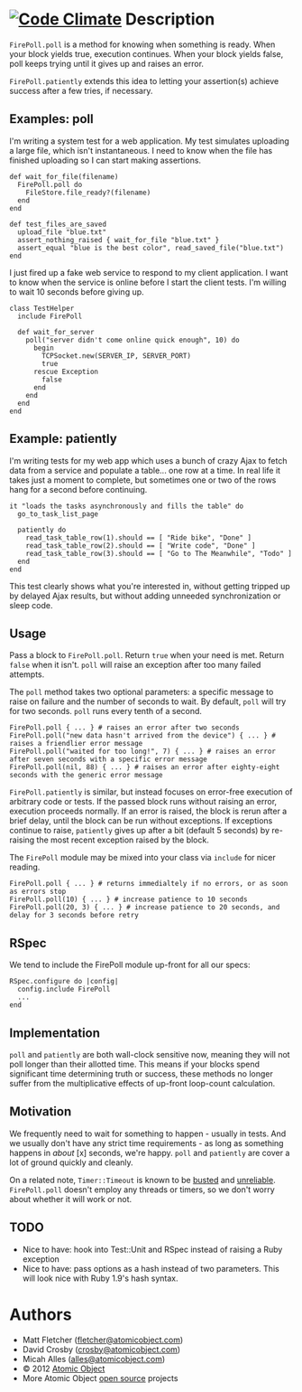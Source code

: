[![Code Climate](https://codeclimate.com/badge.png)](https://codeclimate.com/github/atomicobject/fire_poll)
Description
===========
`FirePoll.poll` is a method for knowing when something is ready. When your block yields true, execution continues. When your block yields false, poll keeps trying until it gives up and raises an error.

`FirePoll.patiently` extends this idea to letting your assertion(s) achieve success after a few tries, if necessary.

Examples: poll
--------------
I'm writing a system test for a web application. My test simulates uploading a large file, which isn't instantaneous. I need to know when the file has finished uploading so I can start making assertions.

    def wait_for_file(filename)
      FirePoll.poll do
        FileStore.file_ready?(filename)
      end
    end
    
    def test_files_are_saved
      upload_file "blue.txt"
      assert_nothing_raised { wait_for_file "blue.txt" }
      assert_equal "blue is the best color", read_saved_file("blue.txt")
    end

I just fired up a fake web service to respond to my client application. I want to know when the service is online before I start the client tests. I'm willing to wait 10 seconds before giving up.

    class TestHelper
      include FirePoll

      def wait_for_server
        poll("server didn't come online quick enough", 10) do
          begin
            TCPSocket.new(SERVER_IP, SERVER_PORT)
            true
          rescue Exception
            false
          end
        end
      end
    end

Example: patiently
------------------
I'm writing tests for my web app which uses a bunch of crazy Ajax to fetch data from a service and populate a table... one row at a time.
In real life it takes just a moment to complete, but sometimes one or two of the rows hang for a second before continuing.

    it "loads the tasks asynchronously and fills the table" do
      go_to_task_list_page

      patiently do
        read_task_table_row(1).should == [ "Ride bike", "Done" ]
        read_task_table_row(2).should == [ "Write code", "Done" ]
        read_task_table_row(3).should == [ "Go to The Meanwhile", "Todo" ]
      end
    end

This test clearly shows what you're interested in, without getting tripped up by delayed Ajax results, but without adding unneeded synchronization or sleep code.


Usage
-----
Pass a block to `FirePoll.poll`. Return `true` when your need is met. Return `false` when it isn't. `poll` will raise an exception after too many failed attempts.

The `poll` method takes two optional parameters: a specific message to raise on failure and the number of seconds to wait. By default, `poll` will try for two seconds. `poll` runs every tenth of a second.

    FirePoll.poll { ... } # raises an error after two seconds
    FirePoll.poll("new data hasn't arrived from the device") { ... } # raises a friendlier error message
    FirePoll.poll("waited for too long!", 7) { ... } # raises an error after seven seconds with a specific error message
    FirePoll.poll(nil, 88) { ... } # raises an error after eighty-eight seconds with the generic error message

`FirePoll.patiently` is similar, but instead focuses on error-free execution of arbitrary code or tests.  If the passed block runs without raising an error, execution proceeds normally.  If an error is raised, the block is rerun after a brief delay, until the block can be run without exceptions.  If exceptions continue to raise, `patiently` gives up after a bit (default 5 seconds) by re-raising the most recent exception raised by the block.

The `FirePoll` module may be mixed into your class via `include` for nicer reading.

    FirePoll.poll { ... } # returns immedialtely if no errors, or as soon as errors stop
    FirePoll.poll(10) { ... } # increase patience to 10 seconds
    FirePoll.poll(20, 3) { ... } # increase patience to 20 seconds, and delay for 3 seconds before retry

RSpec
-----
We tend to include the FirePoll module up-front for all our specs:

    RSpec.configure do |config|
      config.include FirePoll
      ...
    end

Implementation
--------------
`poll` and `patiently` are both wall-clock sensitive now, meaning they will not poll longer than their allotted time. This means if your blocks spend significant time determining truth or success, these methods no longer suffer from the multiplicative effects of up-front loop-count calculation.

Motivation
----------
We frequently need to wait for something to happen - usually in tests. And we usually don't have any strict time requirements - as long as something happens in _about_ [x] seconds, we're happy. `poll` and `patiently` are cover a lot of ground quickly and cleanly.

On a related note, `Timer::Timeout` is known to be [busted](http://ph7spot.com/musings/system-timer) and [unreliable](http://blog.headius.com/2008/02/rubys-threadraise-threadkill-timeoutrb.html). `FirePoll.poll` doesn't employ any threads or timers, so we don't worry about whether it will work or not.

TODO
----
* Nice to have: hook into Test::Unit and RSpec instead of raising a Ruby exception
* Nice to have: pass options as a hash instead of two parameters. This will look nice with Ruby 1.9's hash syntax.

Authors
=======
* Matt Fletcher (fletcher@atomicobject.com)
* David Crosby (crosby@atomicobject.com)
* Micah Alles (alles@atomicobject.com)
* © 2012 [Atomic Object](http://www.atomicobject.com/)
* More Atomic Object [open source](http://www.atomicobject.com/pages/Software+Commons) projects